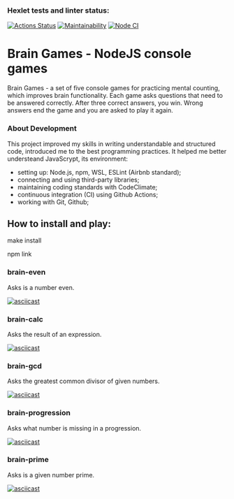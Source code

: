 ### Hexlet tests and linter status:
[![Actions Status](https://github.com/Omny/frontend-project-lvl1/workflows/hexlet-check/badge.svg)](https://github.com/Omny/frontend-project-lvl1/actions)
[![Maintainability](https://api.codeclimate.com/v1/badges/887dad380a66c11dd8b6/maintainability)](https://codeclimate.com/github/Omny/frontend-project-lvl1/maintainability)
[![Node CI](https://github.com/Omny/frontend-project-lvl1/actions/workflows/github-actions.yml/badge.svg)](https://github.com/Omny/frontend-project-lvl1/actions)

# Brain Games - NodeJS console games

Brain Games - a set of five console games for practicing mental counting, which improves brain functionality. Each game asks questions that need to be answered correctly. After three correct answers, you win. Wrong answers end the game and you are asked to play it again.

### About Development

This project improved my skills in writing understandable and structured code, introduced me to the best programming practices. It helped me better understeand JavaScrypt, its environment:
- setting up: Node.js, npm, WSL, ESLint (Airbnb standard);
- connecting and using third-party libraries;
- maintaining coding standards with CodeClimate;
- continuous integration (CI) using Github Actions;
- working with Git, Github;

## How to install and play:

make install

npm link

### brain-even

Asks is a number even.

[![asciicast](https://asciinema.org/a/kvOMmQeumSDjAYZRGC3gbm35Z.svg)](https://asciinema.org/a/kvOMmQeumSDjAYZRGC3gbm35Z)

### brain-calc

Asks the result of an expression.

[![asciicast](https://asciinema.org/a/sHWyCLEjr2iIY6Mz3ZZ6TH6Bj.svg)](https://asciinema.org/a/sHWyCLEjr2iIY6Mz3ZZ6TH6Bj)

### brain-gcd

Asks the greatest common divisor of given numbers.

[![asciicast](https://asciinema.org/a/eIK8hlLmu4Tp7COXq1apcPqy1.svg)](https://asciinema.org/a/eIK8hlLmu4Tp7COXq1apcPqy1)

### brain-progression

Asks what number is missing in a progression.

[![asciicast](https://asciinema.org/a/U0IoywojHt9itXL2gJMp4IGfb.svg)](https://asciinema.org/a/U0IoywojHt9itXL2gJMp4IGfb)

### brain-prime

Asks is a given number prime.

[![asciicast](https://asciinema.org/a/gKoUI7Afwbku5Ax4h8S5q1Gqz.svg)](https://asciinema.org/a/gKoUI7Afwbku5Ax4h8S5q1Gqz)
